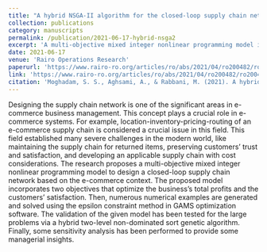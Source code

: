 ```yaml
---
title: "A hybrid NSGA-II algorithm for the closed-loop supply chain network design in e-commerce"
collection: publications
category: manuscripts
permalink: /publication/2021-06-17-hybrid-nsga2
excerpt: 'A multi-objective mixed integer nonlinear programming model is proposed to design an efficient closed-loop supply chain network in e-commerce that optimizes both business profits and customer satisfaction.'
date: 2021-06-17
venue: 'Rairo Operations Research'
paperurl: 'https://www.rairo-ro.org/articles/ro/abs/2021/04/ro200482/ro200482.html'
link: 'https://www.rairo-ro.org/articles/ro/abs/2021/04/ro200482/ro200482.html'
citation: 'Moghadam, S. S., Aghsami, A., & Rabbani, M. (2021). A hybrid NSGA-II algorithm for the closed-loop supply chain network design in e-commerce. RAIRO-Operations Research, 55(3), 1643-1674.'
---
```


Designing the supply chain network is one of the significant areas in e-commerce business management. This concept plays a crucial role in e-commerce systems. For example, location-inventory-pricing-routing of an e-commerce supply chain is considered a crucial issue in this field. This field established many severe challenges in the modern world, like maintaining the supply chain for returned items, preserving customers’ trust and satisfaction, and developing an applicable supply chain with cost considerations. The research proposes a multi-objective mixed integer nonlinear programming model to design a closed-loop supply chain network based on the e-commerce context. The proposed model incorporates two objectives that optimize the business’s total profits and the customers’ satisfaction. Then, numerous numerical examples are generated and solved using the epsilon constraint method in GAMS optimization software. The validation of the given model has been tested for the large problems via a hybrid two-level non-dominated sort genetic algorithm. Finally, some sensitivity analysis has been performed to provide some managerial insights.